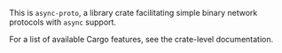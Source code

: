 This is `async-proto`, a library crate facilitating simple binary network protocols with `async` support.

For a list of available Cargo features, see the crate-level documentation.
